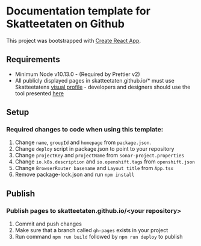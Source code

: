 # Documentation template for Skatteetaten on Github

This project was bootstrapped with [Create React App](https://github.com/facebookincubator/create-react-app).

## Requirements

- Minimum Node v10.13.0 - (Required by Prettier v2)
- All publicly displayed pages in skatteetaten.github.io/* must use Skatteetatens [visual profile](https://www.skatteetaten.no/stilogtone/) - developers and designers should use the tool presented [here](https://skatteetaten.github.io/frontend-components/)

## Setup

### Required changes to code when using this template:

1. Change `name`, `groupId` and `homepage` from `package.json`.
2. Change `deploy` script in package.json to point to your repository 
3. Change `projectKey` and `projectName` from `sonar-project.properties`
4. Change `io.k8s.description` and `io.openshift.tags` from `openshift.json`
5. Change `BrowserRouter basename` and `Layout title` from `App.tsx`
4. Remove package-lock.json and run `npm install`

## Publish 

### Publish pages to skatteetaten.github.io/\<your repository>

1. Commit and push changes
2. Make sure that a branch called `gh-pages` exists in your project
3. Run command `npm run build` followed by `npm run deploy` to publish
